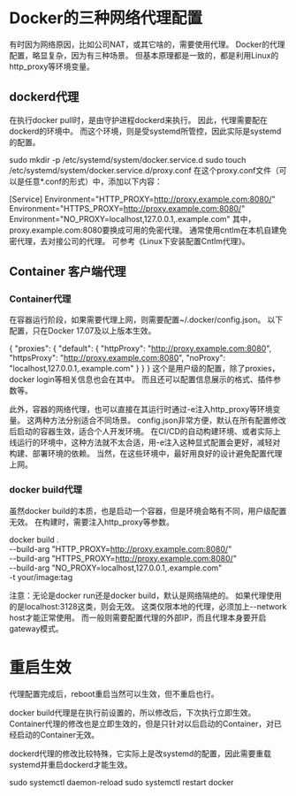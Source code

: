 # Docker的三种网络代理配置

有时因为网络原因，比如公司NAT，或其它啥的，需要使用代理。 Docker的代理配置，略显复杂，因为有三种场景。 但基本原理都是一致的，都是利用Linux的http_proxy等环境变量。

## dockerd代理
在执行docker pull时，是由守护进程dockerd来执行。 因此，代理需要配在dockerd的环境中。 而这个环境，则是受systemd所管控，因此实际是systemd的配置。

sudo mkdir -p /etc/systemd/system/docker.service.d
sudo touch /etc/systemd/system/docker.service.d/proxy.conf
在这个proxy.conf文件（可以是任意*.conf的形式）中，添加以下内容：

[Service]
Environment="HTTP_PROXY=http://proxy.example.com:8080/"
Environment="HTTPS_PROXY=http://proxy.example.com:8080/"
Environment="NO_PROXY=localhost,127.0.0.1,.example.com"
其中，proxy.example.com:8080要换成可用的免密代理。 通常使用cntlm在本机自建免密代理，去对接公司的代理。 可参考《Linux下安装配置Cntlm代理》。

## Container 客户端代理
### Container代理
在容器运行阶段，如果需要代理上网，则需要配置~/.docker/config.json。 以下配置，只在Docker 17.07及以上版本生效。

{
 "proxies":
 {
   "default":
   {
     "httpProxy": "http://proxy.example.com:8080",
     "httpsProxy": "http://proxy.example.com:8080",
     "noProxy": "localhost,127.0.0.1,.example.com"
   }
 }
}
这个是用户级的配置，除了proxies，docker login等相关信息也会在其中。 而且还可以配置信息展示的格式、插件参数等。

此外，容器的网络代理，也可以直接在其运行时通过-e注入http_proxy等环境变量。 这两种方法分别适合不同场景。 config.json非常方便，默认在所有配置修改后启动的容器生效，适合个人开发环境。 在CI/CD的自动构建环境、或者实际上线运行的环境中，这种方法就不太合适，用-e注入这种显式配置会更好，减轻对构建、部署环境的依赖。 当然，在这些环境中，最好用良好的设计避免配置代理上网。

### docker build代理
虽然docker build的本质，也是启动一个容器，但是环境会略有不同，用户级配置无效。 在构建时，需要注入http_proxy等参数。

docker build . \
    --build-arg "HTTP_PROXY=http://proxy.example.com:8080/" \
    --build-arg "HTTPS_PROXY=http://proxy.example.com:8080/" \
    --build-arg "NO_PROXY=localhost,127.0.0.1,.example.com" \
    -t your/image:tag
    
注意：无论是docker run还是docker build，默认是网络隔绝的。 如果代理使用的是localhost:3128这类，则会无效。 这类仅限本地的代理，必须加上--network host才能正常使用。 而一般则需要配置代理的外部IP，而且代理本身要开启gateway模式。

# 重启生效
代理配置完成后，reboot重启当然可以生效，但不重启也行。

docker build代理是在执行前设置的，所以修改后，下次执行立即生效。 Container代理的修改也是立即生效的，但是只针对以后启动的Container，对已经启动的Container无效。

dockerd代理的修改比较特殊，它实际上是改systemd的配置，因此需要重载systemd并重启dockerd才能生效。

sudo systemctl daemon-reload
sudo systemctl restart docker

